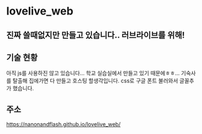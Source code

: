 # lovelive_web

## 진짜 쓸때없지만 만들고 있습니다.. 러브라이브를 위해!

## 기술 현황
아직 js를 사용하진 않고 있습니다... 학교 실습실에서 만들고 있기 때문에ㅎㅎ...
기숙사를 탈출해 집에가면 다 만들고 호스팅 할생각입니다.
css로 구글 폰트 불러와서 글꼴추가 했습니다.

## 주소
https://nanonandflash.github.io/lovelive_web/
